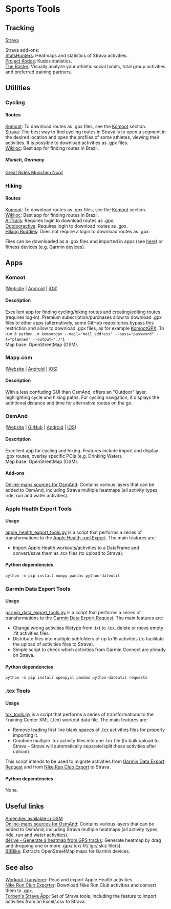 # Sports Tools

## Tracking

[Strava](https://www.strava.com)

Strava add-ons:\
[StatsHunters](https://www.statshunters.com): Heatmaps and statistics of Strava activities.\
[Project Kodos](https://labs.strava.com/kodos/): Kudos statistics.\
[The Roster](https://labs.strava.com/roster/): Visually analyze your athletic social habits, total group activities and preferred training partners.

## Utilities

### Cycling

#### Routes

[Komoot](https://www.komoot.com/discover): To download routes as .gpx files, see the [Komoot](#komoot) section.\
[Strava](https://www.strava.com/segments/explore): The best way to find cycling routes in Strava is to open a segment in the desired location and open the profiles of some athletes, viewing their activities. It is possible to download activities as .gpx files.\
[Wikiloc](https://wikiloc.com): Best app for finding routes in Brazil.

##### Munich, Germany

[Great Rides München Nord](https://ridewithgps.com/clubs/4756-great-rides-munchen-nord/routes)

### Hiking

#### Routes

[Komoot](https://www.komoot.com/discover): To download routes as .gpx files, see the [Komoot](#komoot) section.\
[Wikiloc](https://wikiloc.com): Best app for finding routes in Brazil.\
[AllTrails](https://www.alltrails.com/explore): Requires login to download routes as .gpx.\
[Outdooractive](https://www.outdooractive.com/en/routes/): Requires login to download routes as .gpx.\
[Hiking Buddies](https://www.hiking-buddies.com/routes/routes_list/): Does not require a login to download routes as .gpx.

Files can be downloaded as a .gpx files and imported in apps (see [here](#apps)) or fitness devices (e.g. Garmin devices).

## Apps

### Komoot

([Website](https://www.komoot.de) | [Android](https://play.google.com/store/apps/details?id=de.komoot.android) | [iOS](https://apps.apple.com/app/komoot-route-planner-gps/id447374873))

#### Description

Excellent app for finding cycling/hiking routes and creating/editing routes (requires log-in). Premium subscription/purchases allow to download .gpx files to other apps (alternatively, some GitHub repositories bypass this restriction and allow to download .gpx files, as for example [KomootGPX](https://github.com/ThePBone/KomootGPX). To run it: `python -m komootgpx --mail="mail_address" --pass="password" -t="planned" --output="./"`).\
Map base: OpenStreetMap (OSM).

### Mapy.com

([Website](https://mapy.com) | [Android](https://play.google.com/store/apps/details?id=cz.seznam.mapy) | [iOS](https://apps.apple.com/app/mapy-com-maps-navigation/id411411020))

#### Description

With a less confuding GUI than OsmAnd, offers an "Outdoor" layer, highlighting cycle and hiking paths. For cycling navigation, it displays the additional distance and time for alternative routes on the go.

### OsmAnd

([Website](https://osmand.net) | [GitHub](https://github.com/osmandapp/OsmAnd) | [Android](https://play.google.com/store/apps/details?id=net.osmand.plus) | [iOS](https://apps.apple.com/app/apple-store/id934850257))

#### Description

Excellent app for cycling and hiking. Features include import and display .gpx routes, overlay specific POIs (e.g. Drinking Water).\
Map base: OpenStreetMap (OSM).

#### Add-ons

[Online-maps sources for OsmAnd](https://anygis.ru/Web/Html/Osmand_en): Contains various layers that can be added to OsmAnd, including Strava multiple heatmaps (all activity types, ride, run and water activities).

### Apple Health Export Tools

#### Usage

[apple_health_export_tools.py](apple_health_export_tools.py) is a script that performs a series of transformations to the [Apple Health .xml Export](https://support.apple.com/guide/iphone/share-your-health-data-iph5ede58c3d/ios). The main features are:

- Import Apple Health workouts/activities to a DataFrame and convert/save them as .tcx files (to upload to Strava).

#### Python dependencies

```.ps1
python -m pip install numpy pandas python-dateutil
```

### Garmin Data Export Tools

#### Usage

[garmin_data_export_tools.py](garmin_data_export_tools.py) is a script that performs a series of transformations to the [Garmin Data Export Request](https://www.garmin.com/en-US/account/datamanagement/exportdata/). The main features are:

- Change wrong activities filetype from .txt to .tcx, delete or move empty .fit activities files.
- Distribute files into multiple subfolders of up to 15 activities (to facilitate the upload of activities files to Strava).
- Simple script to check which activities from Garmin Connect are already on Strava.

#### Python dependencies

```.ps1
python -m pip install openpyxl pandas python-dateutil requests
```

### .tcx Tools

#### Usage

[tcx_tools.py](tcx_tools.py) is a script that performs a series of transformations to the Training Center XML (.tcx) workout data file. The main features are:

- Remove leading first line blank spaces of .tcx activities files for properly importing it.
- Combine multiple .tcx activity files into one .tcx file (to bulk upload to Strava - Strava will automatically separate/split these activities after upload).

This script intends to be used to migrate activities from [Garmin Data Export Request](https://www.garmin.com/en-US/account/datamanagement/exportdata/) and from [Nike Run Club Export](https://www.nike.com/help/privacy) to Strava.

#### Python dependencies

None.

## Useful links

[Amenities available in OSM](https://wiki.openstreetmap.org/wiki/Key:amenity)\
[Online-maps sources for OsmAnd](https://anygis.ru/Web/Html/Osmand_en): Contains various layers that can be added to OsmAnd, including Strava multiple heatmaps (all activity types, ride, run and water activities).\
[dérive - Generate a heatmap from GPS tracks](https://erik.github.io/derive/): Generate heatmap by drag and dropping one or more .gpx/.tcx/.fit/.igc/.skiz file(s).\
[BBBike](https://garmin.bbbike.org): Extracts OpenStreetMap maps for Garmin devices.

## See also

[Workout Transferer](https://github.com/andre0707/WorkoutTransferer): Read and export Apple Health activities.\
[Nike Run Club Exporter](https://github.com/yasoob/nrc-exporter): Download Nike Run Club activities and convert them to .gpx.\
[Torben's Strava Äpp](https://entorb.net/strava/): Set of Strava tools, including the feature to import activities from an Excel/.csv to Strava.
